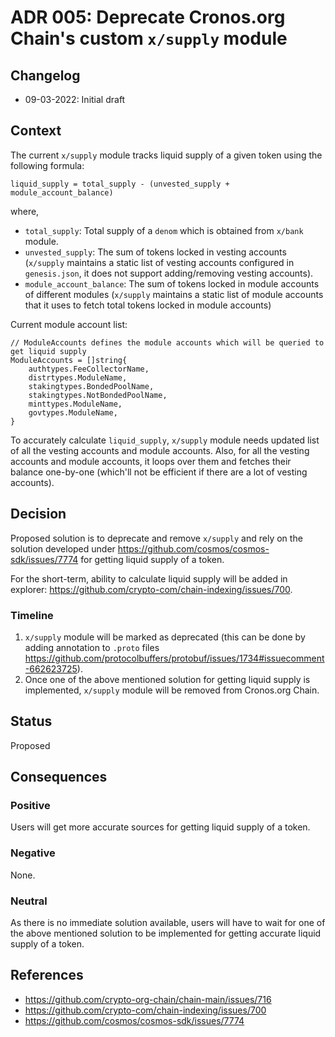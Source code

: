 # ADR 005: Deprecate Cronos.org Chain's custom `x/supply` module

## Changelog
* 09-03-2022: Initial draft

## Context

The current `x/supply` module tracks liquid supply of a given token using the following formula:

```
liquid_supply = total_supply - (unvested_supply + module_account_balance)
```

where,

- `total_supply`: Total supply of a `denom` which is obtained from `x/bank` module.
- `unvested_supply`: The sum of tokens locked in vesting accounts (`x/supply` maintains a static list of vesting
  accounts configured in `genesis.json`, it does not support adding/removing vesting accounts).
- `module_account_balance`: The sum of tokens locked in module accounts of different modules (`x/supply` maintains a
  static list of module accounts that it uses to fetch total tokens locked in module accounts)

Current module account list:

```
// ModuleAccounts defines the module accounts which will be queried to get liquid supply
ModuleAccounts = []string{
	authtypes.FeeCollectorName,
	distrtypes.ModuleName,
	stakingtypes.BondedPoolName,
	stakingtypes.NotBondedPoolName,
	minttypes.ModuleName,
	govtypes.ModuleName,
}
```

To accurately calculate `liquid_supply`, `x/supply` module needs updated list of all the vesting accounts and module
accounts. Also, for all the vesting accounts and module accounts, it loops over them and fetches their balance
one-by-one (which'll not be efficient if there are a lot of vesting accounts).

## Decision

Proposed solution is to deprecate and remove `x/supply` and rely on the solution developed under
https://github.com/cosmos/cosmos-sdk/issues/7774 for getting liquid supply of a token. 

For the short-term, ability to calculate liquid supply will be added in explorer: https://github.com/crypto-com/chain-indexing/issues/700.

### Timeline

1. `x/supply` module will be marked as deprecated (this can be done by adding annotation to `.proto` files
   https://github.com/protocolbuffers/protobuf/issues/1734#issuecomment-662623725).
2. Once one of the above mentioned solution for getting liquid supply is implemented, `x/supply` module will be removed
   from Cronos.org Chain.

## Status

Proposed

## Consequences

### Positive

Users will get more accurate sources for getting liquid supply of a token.

### Negative

None.

### Neutral

As there is no immediate solution available, users will have to wait for one of the above mentioned solution to be
implemented for getting accurate liquid supply of a token.

## References

* https://github.com/crypto-org-chain/chain-main/issues/716
* https://github.com/crypto-com/chain-indexing/issues/700
* https://github.com/cosmos/cosmos-sdk/issues/7774
